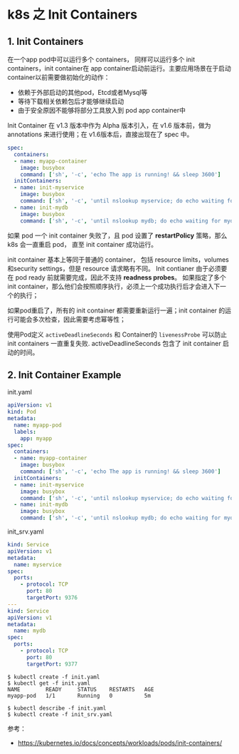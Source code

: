 # k8s 之 Init Containers

## 1. Init Containers

在一个app pod中可以运行多个 containers， 同样可以运行多个 init containers，init container在 app container启动前运行。主要应用场景在于启动 container以前需要做初始化的动作：

* 依赖于外部启动的其他pod，Etcd或者Mysql等
* 等待下载相关依赖包后才能够继续启动
* 由于安全原因不能够将部分工具放入到 pod app container中



Init Container 在 v1.3 版本中作为 Alpha 版本引入，在 v1.6 版本前，做为 annotations 来进行使用；在 v1.6版本后，直接出现在了 spec 中。

```yaml
spec:
  containers:
  - name: myapp-container
    image: busybox
    command: ['sh', '-c', 'echo The app is running! && sleep 3600']
  initContainers:
  - name: init-myservice
    image: busybox
    command: ['sh', '-c', 'until nslookup myservice; do echo waiting for myservice; sleep 2; done;']
  - name: init-mydb
    image: busybox
    command: ['sh', '-c', 'until nslookup mydb; do echo waiting for mydb; sleep 2; done;']
```



如果 pod 一个 init container 失败了，且 pod 设置了 **restartPolicy** 策略，那么 k8s 会一直重启 pod， 直至 init container 成功运行。



init container 基本上等同于普通的 container， 包括  resource limits，volumes和security settings，但是 resource 请求略有不同。 Init contianer 由于必须要在 pod ready 前就需要完成，因此不支持 **readness probes**。 如果指定了多个 init container，那么他们会按照顺序执行，必须上一个成功执行后才会进入下一个的执行；

如果pod重启了，所有的 init container 都需要重新运行一遍；init container 的运行可能会多次检查，因此需要考虑幂等性；

使用Pod定义 `activeDeadlineSeconds` 和 Container的 `livenessProbe` 可以防止 init containers 一直重复失败. activeDeadlineSeconds 包含了 init container 启动的时间。

## 2. Init Container Example

init.yaml

```yaml
apiVersion: v1
kind: Pod
metadata:
  name: myapp-pod
  labels:
    app: myapp
spec:
  containers:
  - name: myapp-container
    image: busybox
    command: ['sh', '-c', 'echo The app is running! && sleep 3600']
  initContainers:
  - name: init-myservice
    image: busybox
    command: ['sh', '-c', 'until nslookup myservice; do echo waiting for myservice; sleep 2; done;']
  - name: init-mydb
    image: busybox
    command: ['sh', '-c', 'until nslookup mydb; do echo waiting for mydb; sleep 2; done;']
```

init_srv.yaml

```yaml
kind: Service
apiVersion: v1
metadata:
  name: myservice
spec:
  ports:
    - protocol: TCP
      port: 80
      targetPort: 9376
---
kind: Service
apiVersion: v1
metadata:
  name: mydb
spec:
  ports:
    - protocol: TCP
      port: 80
      targetPort: 9377
```

```shell
$ kubectl create -f init.yaml
$ kubectl get -f init.yaml
NAME        READY     STATUS    RESTARTS   AGE
myapp-pod   1/1       Running   0          5m

$ kubectl describe -f init.yaml
$ kubectl create -f init_srv.yaml
```



参考：

* https://kubernetes.io/docs/concepts/workloads/pods/init-containers/